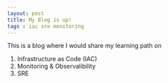 ```yaml
---
layout: post
title: My Blog is up!
tags : iac sre monitoring
---
```


This is a blog where I would share my learning path on 
1. Infrastructure as Code (IAC)
2. Monitoring & Observalibility
3. SRE

 
